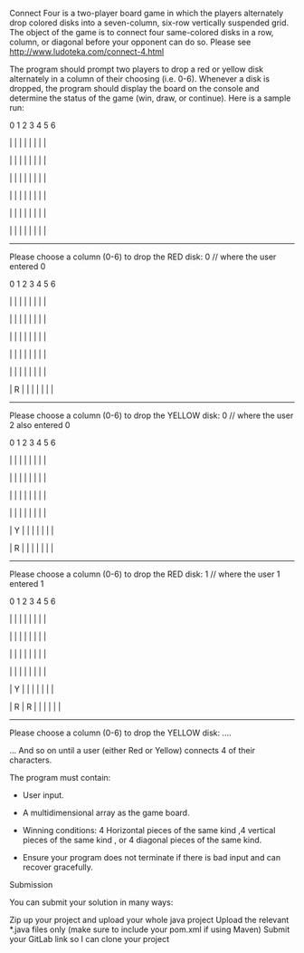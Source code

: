Connect Four is a two-player board game in which the players alternately drop colored disks into a seven-column, six-row vertically suspended grid. The object of the game is to connect four same-colored disks in a row, column, or diagonal before your opponent can do so. Please see http://www.ludoteka.com/connect-4.html

The program should prompt two players to drop a red or yellow disk alternately in a column of their choosing (i.e. 0-6). Whenever a disk is dropped, the program should display the board on the console and determine the status of the game (win, draw, or continue). Here is a sample run:

0   1   2   3   4   5   6

|     |    |    |    |     |    |    |

|     |    |    |    |     |    |    |

|     |    |    |    |     |    |    |

|     |    |    |    |     |    |    |

|     |    |    |    |     |    |    |

|     |    |    |    |     |    |    |

-------------------------

Please choose a column (0-6) to drop the RED disk:  0 // where the user entered 0

0   1   2   3   4   5   6

|     |    |    |    |     |    |    |

|     |    |    |    |     |    |    |

|     |    |    |    |     |    |    |

|     |    |    |    |     |    |    |

|     |    |    |    |     |    |    |

| R  |    |    |    |     |    |    |

-----------------------------

Please choose a column (0-6) to drop the YELLOW disk:  0 // where the user 2 also entered 0

0   1   2   3   4   5   6

|     |    |    |    |     |    |    |

|     |    |    |    |     |    |    |

|     |    |    |    |     |    |    |

|     |    |    |    |     |    |    |

|  Y  |    |    |    |     |    |    |

| R  |    |    |    |     |    |    |

-----------------------------

Please choose a column (0-6) to drop the RED disk:  1 // where the user 1 entered 1

0   1   2   3   4   5   6

|     |    |    |    |     |    |    |

|     |    |    |    |     |    |    |

|     |    |    |    |     |    |    |

|     |    |    |    |     |    |    |

| Y  |    |    |    |     |    |    |

| R  | R  |    |    |     |    |    |

-----------------------------

Please choose a column (0-6) to drop the YELLOW disk: ....



... And so on until a user (either Red or Yellow) connects 4 of their characters.

The program must contain:

- User input.

- A multidimensional array as the game board.

- Winning conditions: 4 Horizontal pieces of the same kind ,4 vertical pieces of the same kind , or 4 diagonal pieces of the same kind.

- Ensure your program does not terminate if there is bad input and can recover gracefully.

Submission

You can submit your solution in many ways:

Zip up your project and upload your whole java project
Upload the relevant *.java files only (make sure to include your pom.xml if using Maven)
Submit your GitLab link so I can clone your project